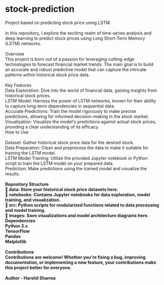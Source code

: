# stock-prediction
Project based on predicting stock price using LSTM. <br>
<br>
In this repository, I explore the exciting realm of time-series analysis and deep learning to predict stock prices using Long Short-Term Memory (LSTM) networks.
<br><br>
Overview<br>
This project is born out of a passion for leveraging cutting-edge technologies to forecast financial market trends. The main goal is to build an accurate and robust predictive model that can capture the intricate patterns within historical stock price data.
<br><br>
Key Features<br>
Data Exploration: Dive into the world of financial data, gaining insights from historical stock prices.<br>
LSTM Model: Harness the power of LSTM networks, known for their ability to capture long-term dependencies in sequential data.<br>
Accurate Predictions: Train the model rigorously to make precise predictions, allowing for informed decision-making in the stock market.<br>
Visualization: Visualize the model's predictions against actual stock prices, providing a clear understanding of its efficacy.<br>
How to Use<br><br>
Dataset: Gather historical stock price data for the desired stock.<br>
Data Preparation: Clean and preprocess the data to make it suitable for training the LSTM model.<br>
LSTM Model Training: Utilize the provided Jupyter notebook or Python script to train the LSTM model on your prepared data.<br>
Prediction: Make predictions using the trained model and visualize the results.<br><br>
<b>Repository Structure<b><br>
📁 data: Store your historical stock price datasets here.<br>
📁 notebooks: Contains Jupyter notebooks for data exploration, model training, and visualization.<br>
📁 src: Python scripts for modularized functions related to data processing and model training.<br>
📁 images: Save visualizations and model architecture diagrams here.<br>
Dependencies<br>
Python 3.x<br>
TensorFlow<br>
Pandas<br>
Matplotlib<br><br>
Contributions<br>
Contributions are welcome! Whether you're fixing a bug, improving documentation, or implementing a new feature, your contributions make this project better for everyone. <br><br>
Author - Harshil Sharma
